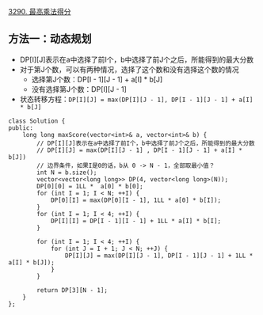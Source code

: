 
[3290. 最高乘法得分](https://leetcode.cn/problems/maximum-multiplication-score/description/)

## 方法一：动态规划
* DP[I][J]表示在a中选择了前I个，b中选择了前J个之后，所能得到的最大分数
* 对于第J个数，可以有两种情况，选择了这个数和没有选择这个数的情况
  * 选择第J个数：DP[I - 1][J - 1] + a[I] * b[J]
  * 没有选择第J个数：DP[I][J - 1]
* 状态转移方程：`DP[I][J] = max(DP[I][J - 1], DP[I - 1][J - 1] + a[I] * b[J]`

```
class Solution {
public:
    long long maxScore(vector<int>& a, vector<int>& b) {
        // DP[I][J]表示在a中选择了前I个，b中选择了前J个之后，所能得到的最大分数
        // DP[I][J] = max(DP[I][J - 1] , DP[I - 1][J - 1] + a[I] * b[J])
        // 边界条件，如果I是0的话，b从 0 -> N - 1，全部取最小值？
        int N = b.size();
        vector<vector<long long>> DP(4, vector<long long>(N));
        DP[0][0] = 1LL *  a[0] * b[0];
        for (int I = 1; I < N; ++I) {
            DP[0][I] = max(DP[0][I - 1], 1LL * a[0] * b[I]);
        }
        for (int I = 1; I < 4; ++I) {
            DP[I][I] = DP[I - 1][I - 1] + 1LL * a[I] * b[I];
        }

        for (int I = 1; I < 4; ++I) {
            for (int J = I + 1; J < N; ++J) {
                DP[I][J] = max(DP[I][J - 1], DP[I - 1][J - 1] + 1LL * a[I] * b[J]);
            }
        }

        return DP[3][N - 1];
    }
};
```
